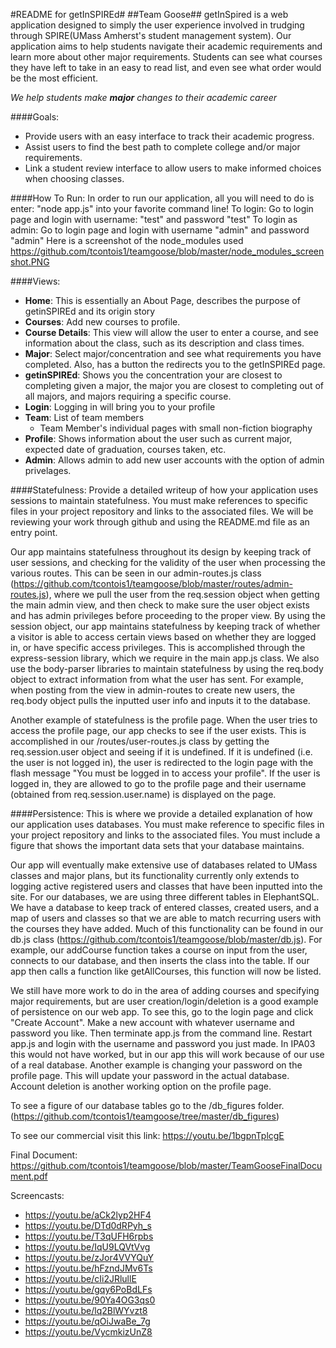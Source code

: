 #README for getInSPIREd#
##Team Goose##
getInSpired is a web application designed to simply the user experience involved in trudging through SPIRE(UMass Amherst's student management system).
Our application aims to help students navigate their academic requirements and learn more about other major requirements. Students can see what courses they have left to take in an easy to read list, and even see what order would be the most efficient.

_We help_ _students_ _make_ _**major**_ _changes_ _to_ _their_ _academic career_

####Goals:
* Provide users with an easy interface to track their academic progress.
* Assist users to find the best path to complete college and/or major requirements.
* Link a student review interface to allow users to make informed choices when choosing classes.

####How To Run:
In order to run our application, all you will need to do is enter: "node app.js" into your favorite command line!
To login: Go to login page and login with username: "test" and password "test"
To login as admin: Go to login page and login with username "admin" and password "admin"
Here is a screenshot of the node_modules used https://github.com/tcontois1/teamgoose/blob/master/node_modules_screenshot.PNG

####Views:
* **Home**: This is essentially an About Page, describes the purpose of getinSPIREd and its origin story
* **Courses**: Add new courses to profile. 
* **Course Details**: This view will allow the user to enter a course, and see information about the class, such as its description and class times.
* **Major**: Select major/concentration and see what requirements you have completed. Also, has a button the redirects you to the getInSPIREd page.
* **getinSPIREd**: Shows you the concentration your are closest to completing given a major, the major you are closest to completing out of all majors, and majors requiring a specific course.
* **Login**: Logging in will bring you to your profile
* **Team**: List of team members
  * Team Member's individual pages with small non-fiction biography
* **Profile**: Shows information about the user such as current major, expected date of graduation, courses taken, etc.
* **Admin**: Allows admin to add new user accounts with the option of admin privelages.

####Statefulness:
Provide a detailed writeup of how your application uses sessions to maintain statefulness. You must make references to specific files in your project repository and links to the associated files. We will be reviewing your work through github and using the README.md file as an entry point.

Our app maintains statefulness throughout its design by keeping track of user sessions, and checking for the validity of the user when processing the various routes. This can be seen in our admin-routes.js class (https://github.com/tcontois1/teamgoose/blob/master/routes/admin-routes.js), where we pull the user from the req.session object when getting the main admin view, and then check to make sure the user object exists and has admin privileges before proceeding to the proper view. By using the session object, our app maintains statefulness by keeping track of whether a visitor is able to access certain views based on whether they are logged in, or have specific access privileges. This is accomplished through the express-session library, which we require in the main app.js class. We also use the body-parser libraries to maintain statefulness by using the req.body object to extract information from what the user has sent. For example, when posting from the view in admin-routes to create new users, the req.body object pulls the inputted user info and inputs it to the database.

Another example of statefulness is the profile page. When the user tries to access the profile page, our app checks to see if the user exists. This is accomplished in our /routes/user-routes.js class by getting the req.session.user object and seeing if it is undefined. If it is undefined (i.e. the user is not logged in), the user is redirected to the login page with the flash message "You must be logged in to access your profile". If the user is logged in, they are allowed to go to the profile page and their username (obtained from req.session.user.name) is displayed on the page.

####Persistence:
This is where we provide a detailed explanation of how our application uses databases. You must make reference to specific files in your project repository and links to the associated files. You must include a figure that shows the important data sets that your database maintains. 

Our app will eventually make extensive use of databases related to UMass classes and major plans, but its functionality currently only extends to logging active registered users and classes that have been inputted into the site. For our databases, we are using three different tables in ElephantSQL. We have a database to keep track of entered classes, created users, and a map of users and classes so that we are able to match recurring users with the courses they have added. Much of this functionality can be found in our db.js class (https://github.com/tcontois1/teamgoose/blob/master/db.js). 
For example, our addCourse function takes a course on input from the user, connects to our database, and then inserts the class into the table. If our app then calls a function like getAllCourses, this function will now be listed. 

We still have more work to do in the area of adding courses and specifying major requirements, but are user creation/login/deletion is a good example of persistence on our web app. To see this, go to the login page and click "Create Account". Make a new account with whatever username and password you like. Then terminate app.js from the command line. Restart app.js and login with the username and password you just made. In IPA03 this would not have worked, but in our app this will work because of our use of a real database. Another example is changing your password on the profile page. This will update your password in the actual database. Account deletion is another working option on the profile page.

To see a figure of our database tables go to the /db_figures folder.
(https://github.com/tcontois1/teamgoose/tree/master/db_figures)

To see our commercial visit this link:
https://youtu.be/1bgpnTplcgE

Final Document:
https://github.com/tcontois1/teamgoose/blob/master/TeamGooseFinalDocument.pdf

Screencasts:
* https://youtu.be/aCk2lyp2HF4
* https://youtu.be/DTd0dRPyh_s
* https://youtu.be/T3qUFH6rpbs
* https://youtu.be/IqU9LQVtVvg
* https://youtu.be/zJor4VVYQuY
* https://youtu.be/hFzndJMv6Ts
* https://youtu.be/cIi2JRlullE
* https://youtu.be/gqy6PoBdLFs
* https://youtu.be/90Ya4OG3qs0
* https://youtu.be/lq2BlWYvzt8
* https://youtu.be/qOiJwaBe_7g
* https://youtu.be/VycmkizUnZ8
